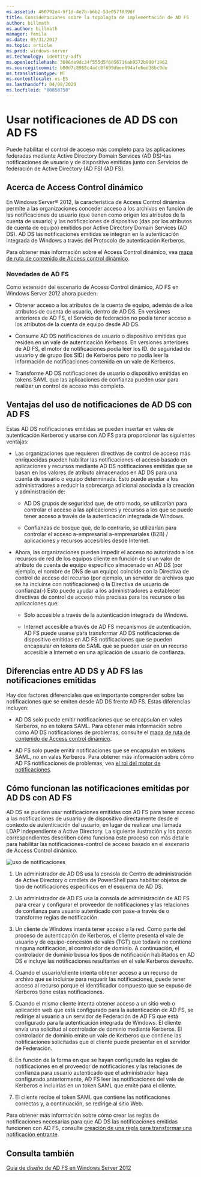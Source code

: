 ```yaml
---
ms.assetid: 460792e4-9f1d-4e7b-b6b2-53e057f839df
title: Consideraciones sobre la topología de implementación de AD FS
author: billmath
ms.author: billmath
manager: femila
ms.date: 05/31/2017
ms.topic: article
ms.prod: windows-server
ms.technology: identity-adfs
ms.openlocfilehash: 3086de9dc34f555d5f6056716ab9572b980f1962
ms.sourcegitcommit: b00d7c8968c4adc8f699dbee694afe6ed36bc9de
ms.translationtype: MT
ms.contentlocale: es-ES
ms.lasthandoff: 04/08/2020
ms.locfileid: "80858758"
---
```

# <a name="using-ad-ds-claims-with-ad-fs"></a>Usar notificaciones de AD DS con AD FS
  
  
Puede habilitar el control de acceso más completo para las aplicaciones federadas mediante Active Directory Domain Services \(AD DS\)\-las notificaciones de usuario y de dispositivo emitidas junto con Servicios de federación de Active Directory (AD FS) \(AD FS\).  
  
## <a name="about-dynamic-access-control"></a>Acerca de Access Control dinámico  
En Windows Server&reg; 2012, la característica de Access Control dinámica permite a las organizaciones conceder acceso a los archivos en función de las notificaciones de usuario \(que tienen como origen los atributos de la cuenta de usuario\) y las notificaciones de dispositivo \(das por los atributos de cuenta de equipo\) emitidos por Active Directory Domain Services \(AD DS\). AD DS las notificaciones emitidas se integran en la autenticación integrada de Windows a través del Protocolo de autenticación Kerberos.  
  
Para obtener más información sobre el Access Control dinámico, vea [mapa de ruta de contenido de Access control dinámico](../../solution-guides/Dynamic-Access-Control--Scenario-Overview.md#BKMK_APP).  
  
### <a name="whats-new-in-ad-fs"></a>Novedades de AD FS  
Como extensión del escenario de Access Control dinámico, AD FS en Windows Server 2012 ahora pueden:  
  
-   Obtener acceso a los atributos de la cuenta de equipo, además de a los atributos de cuenta de usuario, dentro de AD DS. En versiones anteriores de AD FS, el Servicio de federación no podía tener acceso a los atributos de la cuenta de equipo desde AD DS.  
  
-   Consume AD DS notificaciones de usuario o dispositivo emitidas que residen en un vale de autenticación Kerberos. En versiones anteriores de AD FS, el motor de notificaciones podía leer los ID. de seguridad de usuario y de grupo \(los SID\) de Kerberos pero no podía leer la información de notificaciones contenida en un vale de Kerberos.  
  
-   Transforme AD DS notificaciones de usuario o dispositivo emitidas en tokens SAML que las aplicaciones de confianza pueden usar para realizar un control de acceso más completo.  
  
## <a name="benefits-of-using-ad-ds-claims-with-ad-fs"></a>Ventajas del uso de notificaciones de AD DS con AD FS  
Estas AD DS notificaciones emitidas se pueden insertar en vales de autenticación Kerberos y usarse con AD FS para proporcionar las siguientes ventajas:  
  
-   Las organizaciones que requieren directivas de control de acceso más enriquecidas pueden habilitar las notificaciones\-el acceso basado en aplicaciones y recursos mediante AD DS notificaciones emitidas que se basan en los valores de atributo almacenados en AD DS para una cuenta de usuario o equipo determinada. Esto puede ayudar a los administradores a reducir la sobrecarga adicional asociada a la creación y administración de:  
  
    -   AD DS grupos de seguridad que, de otro modo, se utilizarían para controlar el acceso a las aplicaciones y recursos a los que se puede tener acceso a través de la autenticación integrada de Windows.  
  
    -   Confianzas de bosque que, de lo contrario, se utilizarían para controlar el acceso a\-empresarial a\-empresariales \(B2B\) \/ aplicaciones y recursos accesibles desde Internet.  
  
-   Ahora, las organizaciones pueden impedir el acceso no autorizado a los recursos de red de los equipos cliente en función de si un valor de atributo de cuenta de equipo específico almacenado en AD DS \(por ejemplo, el nombre de DNS de un equipo\) coincide con la Directiva de control de acceso del recurso \(por ejemplo, un servidor de archivos que se ha incluirse con notificaciones\) o la Directiva de usuario de confianza\(\-\) Esto puede ayudar a los administradores a establecer directivas de control de acceso más precisas para los recursos o las aplicaciones que:  
  
    -   Solo accesible a través de la autenticación integrada de Windows.  
  
    -   Internet accesible a través de AD FS mecanismos de autenticación. AD FS puede usarse para transformar AD DS notificaciones de dispositivo emitidas en AD FS notificaciones que se pueden encapsular en tokens de SAML que se pueden usar en un recurso accesible a Internet o en una aplicación de usuario de confianza.  
  
## <a name="differences-between-ad-ds-and-ad-fs-issued-claims"></a>Diferencias entre AD DS y AD FS las notificaciones emitidas  
Hay dos factores diferenciales que es importante comprender sobre las notificaciones que se emiten desde AD DS frente AD FS. Estas diferencias incluyen:  
  
-   AD DS solo puede emitir notificaciones que se encapsulan en vales Kerberos, no en tokens SAML. Para obtener más información sobre cómo AD DS notificaciones de problemas, consulte el [mapa de ruta de contenido de Access control dinámico](../../solution-guides/Dynamic-Access-Control--Scenario-Overview.md#BKMK_APP).  
  
-   AD FS solo puede emitir notificaciones que se encapsulan en tokens SAML, no en vales Kerberos. Para obtener más información sobre cómo AD FS notificaciones de problemas, vea [el rol del motor de notificaciones](../../ad-fs/technical-reference/The-Role-of-the-Claims-Engine.md).  
  
## <a name="how-ad-ds-issued-claims-work-with-ad-fs"></a>Cómo funcionan las notificaciones emitidas por AD DS con AD FS  
AD DS se pueden usar notificaciones emitidas con AD FS para tener acceso a las notificaciones de usuario y de dispositivo directamente desde el contexto de autenticación del usuario, en lugar de realizar una llamada LDAP independiente a Active Directory. La siguiente ilustración y los pasos correspondientes describen cómo funciona este proceso con más detalle para habilitar las notificaciones\-control de acceso basado en el escenario de Access Control dinámico.  
  
![uso de notificaciones](media/UsingADDSClaimswithADFS.gif)  
  
1.  Un administrador de AD DS usa la consola de Centro de administración de Active Directory o cmdlets de PowerShell para habilitar objetos de tipo de notificaciones específicos en el esquema de AD DS.  
  
2.  Un administrador de AD FS usa la consola de administración de AD FS para crear y configurar el proveedor de notificaciones y las relaciones de confianza para usuario autenticado con pase\-a través de o transforme reglas de notificación.  
  
3.  Un cliente de Windows intenta tener acceso a la red. Como parte del proceso de autenticación de Kerberos, el cliente presenta el vale de usuario y de equipo\-concesión de vales \(TGT\) que todavía no contiene ninguna notificación, al controlador de dominio. A continuación, el controlador de dominio busca los tipos de notificación habilitados en AD DS e incluye las notificaciones resultantes en el vale Kerberos devuelto.  
  
4.  Cuando el usuario\/cliente intenta obtener acceso a un recurso de archivo que se incluirse para requerir las notificaciones, puede tener acceso al recurso porque el identificador compuesto que se expuso de Kerberos tiene estas notificaciones.  
  
5.  Cuando el mismo cliente intenta obtener acceso a un sitio web o aplicación web que está configurado para la autenticación de AD FS, se redirige al usuario a un servidor de Federación de AD FS que está configurado para la autenticación integrada de Windows. El cliente envía una solicitud al controlador de dominio mediante Kerberos. El controlador de dominio emite un vale de Kerberos que contiene las notificaciones solicitadas que el cliente puede presentar en el servidor de Federación.  
  
6.  En función de la forma en que se hayan configurado las reglas de notificaciones en el proveedor de notificaciones y las relaciones de confianza para usuario autenticado que el administrador haya configurado anteriormente, AD FS leer las notificaciones del vale de Kerberos e incluirlas en un token SAML que emite para el cliente.  
  
7.  El cliente recibe el token SAML que contiene las notificaciones correctas y, a continuación, se redirige al sitio Web.  
  
Para obtener más información sobre cómo crear las reglas de notificaciones necesarias para que AD DS las notificaciones emitidas funcionen con AD FS, consulte [creación de una regla para transformar una notificación entrante](../../ad-fs/operations/Create-a-Rule-to-Transform-an-Incoming-Claim.md).  
  
## <a name="see-also"></a>Consulta también
[Guía de diseño de AD FS en Windows Server 2012](AD-FS-Design-Guide-in-Windows-Server-2012.md)
